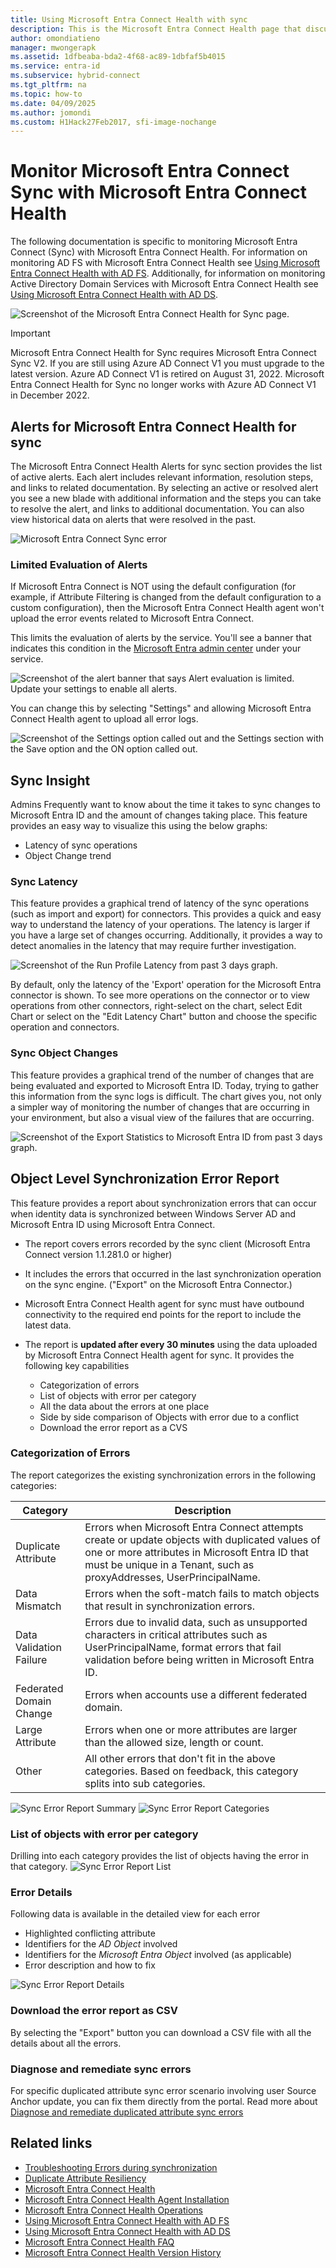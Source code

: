 ```yaml
---
title: Using Microsoft Entra Connect Health with sync
description: This is the Microsoft Entra Connect Health page that discusses how to monitor Microsoft Entra Connect Sync.
author: omondiatieno
manager: mwongerapk
ms.assetid: 1dfbeaba-bda2-4f68-ac89-1dbfaf5b4015
ms.service: entra-id
ms.subservice: hybrid-connect
ms.tgt_pltfrm: na
ms.topic: how-to
ms.date: 04/09/2025
ms.author: jomondi
ms.custom: H1Hack27Feb2017, sfi-image-nochange
---
```

# Monitor Microsoft Entra Connect Sync with Microsoft Entra Connect Health
The following documentation is specific to monitoring Microsoft Entra Connect (Sync) with Microsoft Entra Connect Health. For information on monitoring AD FS with Microsoft Entra Connect Health see [Using Microsoft Entra Connect Health with AD FS](how-to-connect-health-adfs.md). Additionally, for information on monitoring Active Directory Domain Services with Microsoft Entra Connect Health see [Using Microsoft Entra Connect Health with AD DS](how-to-connect-health-adds.md).

![Screenshot of the Microsoft Entra Connect Health for Sync page.](./media/how-to-connect-health-sync/syncsnapshot.png)

> [!IMPORTANT]
> Microsoft Entra Connect Health for Sync requires Microsoft Entra Connect Sync V2. If you are still using Azure AD Connect V1 you must upgrade to the latest version. 
> Azure AD Connect V1 is retired on August 31, 2022. Microsoft Entra Connect Health for Sync no longer works with Azure AD Connect V1 in December 2022.
> 
<a name='alerts-for-azure-ad-connect-health-for-sync'></a>

## Alerts for Microsoft Entra Connect Health for sync
The Microsoft Entra Connect Health Alerts for sync section provides the list of active alerts. Each alert includes relevant information, resolution steps, and links to related documentation. By selecting an active or resolved alert you see a new blade with additional information and the steps you can take to resolve the alert, and links to additional documentation. You can also view historical data on alerts that were resolved in the past.

![Microsoft Entra Connect Sync error](./media/how-to-connect-health-sync/alert.png)

### Limited Evaluation of Alerts
If Microsoft Entra Connect is NOT using the default configuration (for example, if Attribute Filtering is changed from the default configuration to a custom configuration), then the Microsoft Entra Connect Health agent won't upload the error events related to Microsoft Entra Connect.

This limits the evaluation of alerts by the service. You'll see a banner that indicates this condition in the [Microsoft Entra admin center](https://entra.microsoft.com) under your service.

![Screenshot of the alert banner that says Alert evaluation is limited. Update your settings to enable all alerts.](./media/how-to-connect-health-sync/banner.png)

You can change this by selecting "Settings" and allowing Microsoft Entra Connect Health agent to upload all error logs.

![Screenshot of the Settings option called out and the Settings section with the Save option and the ON option called out.](./media/how-to-connect-health-sync/banner2.png)

## Sync Insight
Admins Frequently want to know about the time it takes to sync changes to Microsoft Entra ID and the amount of changes taking place. This feature provides an easy way to visualize this using the below graphs:   

* Latency of sync operations
* Object Change trend

### Sync Latency
This feature provides a graphical trend of latency of the sync operations (such as import and export) for connectors. This provides a quick and easy way to understand the latency of your operations. The latency is larger if you have a large set of changes occurring. Additionally, it provides a way to detect anomalies in the latency that may require further investigation.

![Screenshot of the Run Profile Latency from past 3 days graph.](./media/how-to-connect-health-sync/synclatency02.png)

By default, only the latency of the 'Export' operation for the Microsoft Entra connector is shown. To see more operations on the connector or to view operations from other connectors, right-select on the chart,  select Edit Chart or select on the "Edit Latency Chart" button and choose the specific operation and connectors.

### Sync Object Changes
This feature provides a graphical trend of the number of changes that are being evaluated and exported to Microsoft Entra ID. Today, trying to gather this information from the sync logs is difficult. The chart gives you, not only a simpler way of monitoring the number of changes that are occurring in your environment, but also a visual view of the failures that are occurring.

![Screenshot of the Export Statistics to Microsoft Entra ID from past 3 days graph.](./media/how-to-connect-health-sync/syncobjectchanges02.png)

## Object Level Synchronization Error Report
This feature provides a report about synchronization errors that can occur when identity data is synchronized between Windows Server AD and Microsoft Entra ID using Microsoft Entra Connect.

* The report covers errors recorded by the sync client (Microsoft Entra Connect version 1.1.281.0 or higher)
* It includes the errors that occurred in the last synchronization operation on the sync engine. ("Export" on the Microsoft Entra Connector.)
* Microsoft Entra Connect Health agent for sync must have outbound connectivity to the required end points for the report to include the latest data.
* The report is **updated after every 30 minutes** using the data uploaded by Microsoft Entra Connect Health agent for sync.
  It provides the following key capabilities

  * Categorization of errors
  * List of objects with error per category
  * All the data about the errors at one place
  * Side by side comparison of Objects with error due to a conflict
  * Download the error report as a CVS

### Categorization of Errors
The report categorizes the existing synchronization errors in the following categories:

| Category | Description |
| --- | --- |
| Duplicate Attribute |Errors when Microsoft Entra Connect attempts create or update objects with duplicated values of one or more attributes in Microsoft Entra ID that must be unique in a Tenant, such as proxyAddresses, UserPrincipalName. |
| Data Mismatch |Errors when the soft-match fails to match objects that result in synchronization errors. |
| Data Validation Failure |Errors due to invalid data, such as unsupported characters in critical attributes such as UserPrincipalName, format errors that fail validation before being written in Microsoft Entra ID. |
| Federated Domain Change | Errors when accounts use a different federated domain. |
| Large Attribute |Errors when one or more attributes are larger than the allowed size, length or count. |
| Other |All other errors that don't fit in the above categories. Based on feedback, this category splits into sub categories. |

![Sync Error Report Summary](./media/how-to-connect-health-sync/errorreport01.png)
![Sync Error Report Categories](./media/how-to-connect-health-sync/SyncErrorByTypes.PNG)

### List of objects with error per category
Drilling into each category provides the list of objects having the error in that category.
![Sync Error Report List](./media/how-to-connect-health-sync/errorreport03.png)

### Error Details
Following data is available in the detailed view for each error

* Highlighted conflicting attribute
* Identifiers for the *AD Object* involved
* Identifiers for the *Microsoft Entra Object* involved (as applicable)
* Error description and how to fix

![Sync Error Report Details](./media/how-to-connect-health-sync/duplicateAttributeSyncError.png)

### Download the error report as CSV
By selecting the "Export" button you can download a CSV file with all the details about all the errors.

### Diagnose and remediate sync errors 
For specific duplicated attribute sync error scenario involving user Source Anchor update, you can fix them directly from the portal. 
Read more about [Diagnose and remediate duplicated attribute sync errors](how-to-connect-health-diagnose-sync-errors.md)

## Related links
* [Troubleshooting Errors during synchronization](tshoot-connect-sync-errors.md)
* [Duplicate Attribute Resiliency](how-to-connect-syncservice-duplicate-attribute-resiliency.md)
* [Microsoft Entra Connect Health](./whatis-azure-ad-connect.md)
* [Microsoft Entra Connect Health Agent Installation](how-to-connect-health-agent-install.md)
* [Microsoft Entra Connect Health Operations](how-to-connect-health-operations.md)
* [Using Microsoft Entra Connect Health with AD FS](how-to-connect-health-adfs.md)
* [Using Microsoft Entra Connect Health with AD DS](how-to-connect-health-adds.md)
* [Microsoft Entra Connect Health FAQ](reference-connect-health-faq.yml)
* [Microsoft Entra Connect Health Version History](reference-connect-health-version-history.md)
